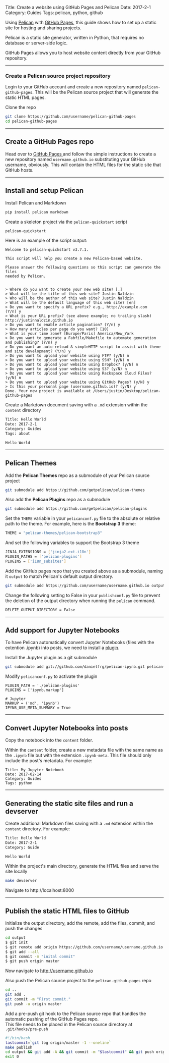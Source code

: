 Title: Create a website using GitHub Pages and Pelican
Date: 2017-2-1
Category: Guides
Tags: pelican, python, github

Using [Pelican](http://docs.getpelican.com) with [GitHub Pages](https://pages.github.com), this guide shows how to set up a static site for hosting and sharing projects.

Pelican is a static site generator, written in Python, that requires no database or server-side logic.

GitHub Pages allows you to host website content directly from your GitHub repository.

---
### Create a Pelican source project repository
Login to your GitHub account and create a new repository named `pelican-github-pages`.  This will be the Pelican source project that will generate the static HTML pages.

Clone the repo
```sh
git clone https://github.com/username/pelican-github-pages
cd pelican-github-pages
```

---
## Create a GitHub Pages repo
Head over to [GitHub Pages ](https://pages.github.com/) and follow the simple instructions to create a new repository named `username.github.io` substituting your GitHub username, obviously.  This will contain the HTML files for the static site that GitHub hosts.

---
## Install and setup Pelican

Install Pelican and Markdown
```sh
pip install pelican markdown
```

Create a skeleton project via the `pelican-quickstart` script
```sh
pelican-quickstart
```
Here is an example of the script output:
```
Welcome to pelican-quickstart v3.7.1.

This script will help you create a new Pelican-based website.

Please answer the following questions so this script can generate the files
needed by Pelican.


> Where do you want to create your new web site? [.]
> What will be the title of this web site? Justin Naldzin
> Who will be the author of this web site? Justin Naldzin
> What will be the default language of this web site? [en]
> Do you want to specify a URL prefix? e.g., http://example.com   (Y/n) y
> What is your URL prefix? (see above example; no trailing slash) http://justinnaldzin.github.io
> Do you want to enable article pagination? (Y/n) y
> How many articles per page do you want? [10]
> What is your time zone? [Europe/Paris] America/New_York
> Do you want to generate a Fabfile/Makefile to automate generation and publishing? (Y/n) y
> Do you want an auto-reload & simpleHTTP script to assist with theme and site development? (Y/n) y
> Do you want to upload your website using FTP? (y/N) n
> Do you want to upload your website using SSH? (y/N) n
> Do you want to upload your website using Dropbox? (y/N) n
> Do you want to upload your website using S3? (y/N) n
> Do you want to upload your website using Rackspace Cloud Files? (y/N) n
> Do you want to upload your website using GitHub Pages? (y/N) y
> Is this your personal page (username.github.io)? (y/N) y
Done. Your new project is available at /Users/justin/Desktop/pelican-github-pages
```

Create a Markdown document saving with a `.md` extension within the `content` directory
```txt
Title: Hello World
Date: 2017-2-1
Category: Guides
Tags: about

Hello World
```

---
## Pelican Themes

Add the **Pelican Themes** repo as a submodule of your Pelican source project
```sh
git submodule add https://github.com/getpelican/pelican-themes
```

Also add the **Pelican Plugins** repo as a submodule
```sh
git submodule add https://github.com/getpelican/pelican-plugins
```

Set the `THEME` variable in your `pelicanconf.py` file to the absolute or relative path to the theme.  For example, here is the **Bootstrap 3** theme:
```sh
THEME = "pelican-themes/pelican-bootstrap3"
```

And set the following variables to support the Bootstrap 3 theme
```sh
JINJA_EXTENSIONS = ['jinja2.ext.i18n']
PLUGIN_PATHS = ['pelican-plugins']
PLUGINS = ['i18n_subsites']
```

Add the GitHub pages repo that you created above as a submodule, naming it `output` to match Pelican's default output directory.
```sh
git submodule add https://github.com/username/username.github.io output
```

Change the following setting to False in your `publishconf.py` file to prevent the deletion of the output directory when running the `pelican` command.
```sh
DELETE_OUTPUT_DIRECTORY = False
```

---
## Add support for Jupyter Notebooks

To have Pelican automatically convert Jupyter Notebooks (files with the extention .ipynb) into posts, we need to install a [plugin](https://github.com/danielfrg/pelican-ipynb).  

Install the Jupyter plugin as a git submodule
```sh
git submodule add git://github.com/danielfrg/pelican-ipynb.git pelican-plugins/jupyter
```

Modify `pelicanconf.py` to activate the plugin
```
PLUGIN_PATH = './pelican-plugins'
PLUGINS = ['ipynb.markup']

# Jupyter
MARKUP = ('md', 'ipynb')
IPYNB_USE_META_SUMMARY = True
```

---
## Convert Jupyter Notebooks into posts

Copy the notebook into the `content` folder.

Within the `content` folder, create a new metadata file with the same name as the `.ipynb` file but with the extension `.ipynb-meta`.  This file should only include the post's metadata.  For example:
```
Title: My Jupyter Notebook
Date: 2017-02-14
Category: Guides
Tags: python
```

---
## Generating the static site files and run a devserver

Create additional Markdown files saving with a `.md` extension within the `content` directory.  For example:
```txt
Title: Hello World
Date: 2017-2-1
Category: Guide

Hello World
```

Within the project's main directory, generate the HTML files and serve the site locally
```sh
make devserver
```

Navigate to http://localhost:8000

---
## Publish the static HTML files to GitHub

Initialize the output directory, add the remote, add the files, commit, and push the changes
```sh
cd output
$ git init
$ git remote add origin https://github.com/username/username.github.io.git
$ git add --all
$ git commit -m "inital commit"
$ git push origin master
```

Now navigate to http://username.github.io

Also push the Pelican source project to the `pelican-github-pages` repo
```sh
cd ..
git add .
git commit -m "First commit."
git push -u origin master
```

Add a pre-push git hook to the Pelican source repo that handles the automatic pushing of the GitHub Pages repo.  
This file needs to be placed in the Pelican source directory at `.git/hooks/pre-push`
```sh
#!/bin/bash
lastcommit=`git log origin/master -1 --oneline`
make publish
cd output && git add -A && git commit -m "$lastcommit" && git push origin master
exit 0
```
